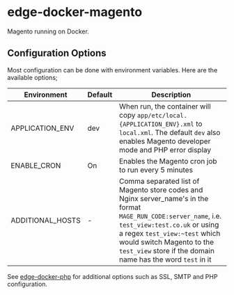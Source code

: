 # edge-docker-magento
Magento running on Docker.

## Configuration Options
Most configuration can be done with environment variables. Here are the available options;

| Environment       | Default | Description |
| -------------     | ------- | --- |
| APPLICATION_ENV   | dev     | When run, the container will copy `app/etc/local.{APPLICATION_ENV}.xml` to `local.xml`. The default `dev` also enables Magento developer mode and PHP error display |
| ENABLE_CRON       | On      | Enables the Magento cron job to run every 5 minutes |
| ADDITIONAL_HOSTS  | -       | Comma separated list of Magento store codes and Nginx server_name's in the format `MAGE_RUN_CODE:server_name`, i.e. `test_view:test.co.uk` or using a regex `test_view:~test` which would switch Magento to the `test_view` store if the domain name has the word `test` in it |

See [edge-docker-php](https://github.com/outeredge/edge-docker-php) for additional options such as SSL, SMTP and PHP  configuration.
